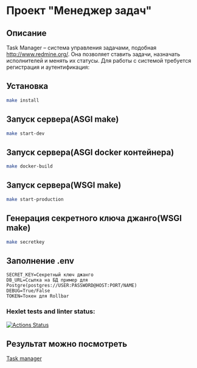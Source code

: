 # Проект "Менеджер задач"

## Описание
Task Manager – система управления задачами, подобная http://www.redmine.org/. Она позволяет ставить задачи, назначать исполнителей и менять их статусы. Для работы с системой требуется регистрация и аутентификация:

## Установка 

```sh
make install
```

## Запуск сервера(ASGI make)
```sh
make start-dev
```
## Запуск сервера(ASGI docker контейнера)
```sh
make docker-build
```
## Запуск сервера(WSGI make)
```sh
make start-production
```
## Генерация секретного ключа джанго(WSGI make)
```sh
make secretkey
```
## Заполнение .env
```
SECRET_KEY=Секретный ключ джанго
DB_URL=Ссылка на БД пример для Postgre(postgres://USER:PASSWORD@HOST:PORT/NAME)
DEBUG=True/False
TOKEN=Токен для Rollbar
```
### Hexlet tests and linter status:
[![Actions Status](https://github.com/NevermoreKatana/python-project-52/actions/workflows/hexlet-check.yml/badge.svg)](https://github.com/NevermoreKatana/python-project-52/actions)

## Результат можно посмотреть

[Task manager](https://task-manager-qvjg.onrender.com/)





